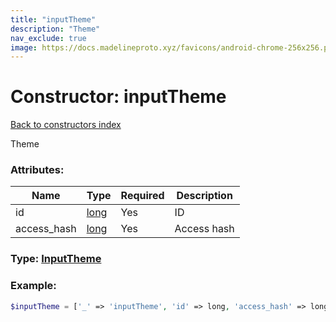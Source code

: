 ```yaml
---
title: "inputTheme"
description: "Theme"
nav_exclude: true
image: https://docs.madelineproto.xyz/favicons/android-chrome-256x256.png
---
```

# Constructor: inputTheme  
[Back to constructors index](/API_docs/constructors/index.html)



Theme

### Attributes:

| Name     |    Type       | Required | Description |
|----------|---------------|----------|-------------|
|id|[long](/API_docs/types/long.html) | Yes|ID|
|access\_hash|[long](/API_docs/types/long.html) | Yes|Access hash|



### Type: [InputTheme](/API_docs/types/InputTheme.html)


### Example:

```php
$inputTheme = ['_' => 'inputTheme', 'id' => long, 'access_hash' => long];
```  
